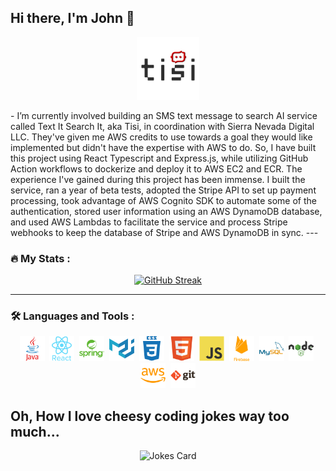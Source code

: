 ## Hi there, I'm John 👋
<div>
<p align="center">
  <img src="https://github.com/jcswanson/tisi-images/blob/main/tisi-logo-light-pix.png?raw=true" title="Tisi" alt="Tisi" width="100" height="100"/>
</p>
</div>
- I’m currently involved building an SMS text message to search AI service called Text It Search It, aka Tisi, in coordination with Sierra Nevada Digital LLC. They've given me AWS credits to use towards a goal they would like implemented but didn't have the expertise with AWS to do. So, I have built this project using React Typescript and Express.js, while utilizing GitHub Action workflows to dockerize and deploy it to AWS EC2 and ECR. The experience I've gained during this project has been immense. I built the service, ran a year of beta tests, adopted the Stripe API to set up payment processing, took advantage of AWS Cognito SDK to automate some of the authentication, stored user information using an AWS DynamoDB database, and used AWS Lambdas to facilitate the service and process Stripe webhooks to keep the database of Stripe and AWS DynamoDB in sync.
---

### :fire: My Stats :
<p align="center">
<a href="https://git.io/streak-stats"><img src="https://github-readme-streak-stats.herokuapp.com?user=jcswanson&border_radius=10&date_format=M%20j%5B%2C%20Y%5D&card_width=600&card_height=275&ring=FF0E0E&fire=FFA300&currStreakNum=05EB09&currStreakLabel=5371EB&stroke=000000&dates=17073C&border=02010147" alt="GitHub Streak" /></a>
</p>

---
### :hammer_and_wrench: Languages and Tools :
<div>
<p align="center">
  <img src="https://github.com/devicons/devicon/blob/master/icons/java/java-original-wordmark.svg" title="Java" alt="Java" width="40" height="40"/>&nbsp;
  <img src="https://github.com/devicons/devicon/blob/master/icons/react/react-original-wordmark.svg" title="React" alt="React" width="40" height="40"/>&nbsp;
  <img src="https://github.com/devicons/devicon/blob/master/icons/spring/spring-original-wordmark.svg" title="Spring" alt="Spring" width="40" height="40"/>&nbsp;
  <img src="https://github.com/devicons/devicon/blob/master/icons/materialui/materialui-original.svg" title="Material UI" alt="Material UI" width="40" height="40"/>&nbsp;
  <img src="https://github.com/devicons/devicon/blob/master/icons/css3/css3-plain-wordmark.svg"  title="CSS3" alt="CSS" width="40" height="40"/>&nbsp;
  <img src="https://github.com/devicons/devicon/blob/master/icons/html5/html5-original.svg" title="HTML5" alt="HTML" width="40" height="40"/>&nbsp;
  <img src="https://github.com/devicons/devicon/blob/master/icons/javascript/javascript-original.svg" title="JavaScript" alt="JavaScript" width="40" height="40"/>&nbsp;
  <img src="https://github.com/devicons/devicon/blob/master/icons/firebase/firebase-plain-wordmark.svg" title="Firebase" alt="Firebase" width="40" height="40"/>&nbsp;
  <img src="https://github.com/devicons/devicon/blob/master/icons/mysql/mysql-original-wordmark.svg" title="MySQL"  alt="MySQL" width="40" height="40"/>&nbsp;
  <img src="https://github.com/devicons/devicon/blob/master/icons/nodejs/nodejs-original-wordmark.svg" title="NodeJS" alt="NodeJS" width="40" height="40"/>&nbsp;
  <img src="https://github.com/devicons/devicon/blob/master/icons/amazonwebservices/amazonwebservices-plain-wordmark.svg" title="AWS" alt="AWS" width="40" height="40"/>&nbsp;
  <img src="https://github.com/devicons/devicon/blob/master/icons/git/git-original-wordmark.svg" title="Git" **alt="Git" width="40" height="40"/>
</p>
</div>

## Oh, How I love cheesy coding jokes way too much...
<p align="center">
<img src="https://readme-jokes.vercel.app/api?hideBorder&bgColor=%23dfdfdf&codeColor=%232a8b7a&textColor=%23333333&qColor=%23015eaa&aColor=%23af3232" alt="Jokes Card" />
</p>
